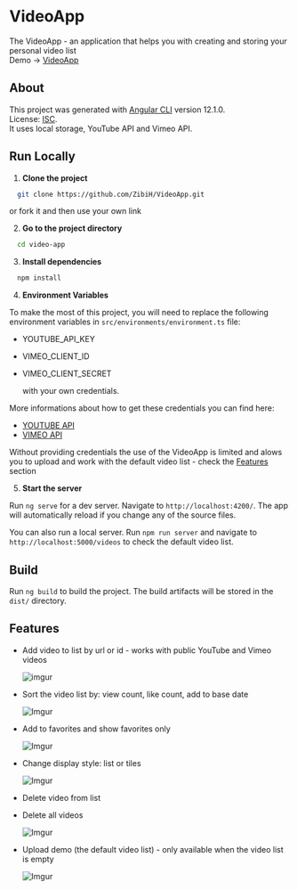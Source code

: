 # VideoApp
The VideoApp - an application that helps you with creating and storing your personal video list  
Demo -> [VideoApp](https://zibih.github.io/VideoApp/#/)


## About
This project was generated with [Angular CLI](https://github.com/angular/angular-cli) version 12.1.0.  
License: [ISC](https://choosealicense.com/licenses/isc/).  
It uses local storage, YouTube API and Vimeo API.  

## Run Locally
1) **Clone the project**

```bash
  git clone https://github.com/ZibiH/VideoApp.git
```

or fork it and then use your own link

2) **Go to the project directory**

```bash
  cd video-app
```

3) **Install dependencies**

```bash
  npm install
```

4) **Environment Variables**

To make the most of this project, you will need to replace the following environment variables in `src/environments/environment.ts` file:

- YOUTUBE_API_KEY
- VIMEO_CLIENT_ID
- VIMEO_CLIENT_SECRET

  with your own credentials.

More informations about how to get these credentials you can find here:

- [YOUTUBE API](https://developers.google.com/youtube/v3/getting-started)
- [VIMEO API](https://developer.vimeo.com/api/guides/start#generate-access-token)

Without providing credentials the use of the VideoApp is limited and alows you to upload and work with the default video list - check the [Features](#features) section

5) **Start the server**

Run `ng serve` for a dev server. Navigate to `http://localhost:4200/`.
The app will automatically reload if you change any of the source files.

You can also run a local server. Run `npm run server` and navigate to `http://localhost:5000/videos` to check the default video list.

## Build
Run `ng build` to build the project. The build artifacts will be stored in the `dist/` directory.

## Features
- Add video to list by url or id - works with public YouTube and Vimeo videos

  ![imgur](https://i.imgur.com/v4DXy2s.png)

- Sort the video list by: view count, like count, add to base date

  ![Imgur](https://i.imgur.com/EAojpoU.png)

- Add to favorites and show favorites only

  ![Imgur](https://i.imgur.com/nkk29jk.png)

- Change display style: list or tiles

  ![Imgur](https://i.imgur.com/dZQ4aVe.png)

- Delete video from list
- Delete all videos

  ![Imgur](https://i.imgur.com/ENh1dkE.png)

- Upload demo (the default video list) - only available when the video list is empty

  ![Imgur](https://i.imgur.com/xW4C4hI.png)
